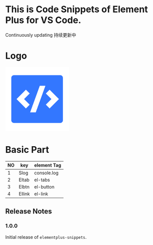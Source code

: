 # This is Code Snippets of Element Plus for VS Code.

Continuously updating 持续更新中

# Logo
![image](images/logo.png)

# Basic Part

|  NO   |   key      | element Tag |
|  ---- |   ----     | ----------  |
| 1     |    Slog    | console.log |
| 2     |   Eltab    | el-tabs     |
| 3     |   Elbtn    | el-button   |
| 4     |   Ellink   | el-link     |

## Release Notes

### 1.0.0

Initial release of `elementplus-snippets`.